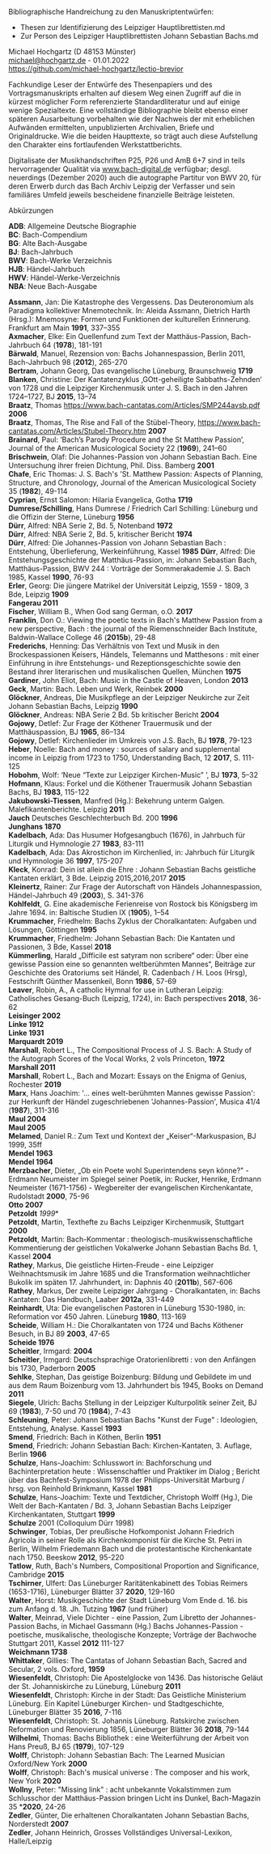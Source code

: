 Bibliographische Handreichung zu den Manuskriptentwürfen:

- Thesen zur Identifizierung des Leipziger Hauptlibrettisten.md
- Zur Person des Leipziger Hauptlibrettisten Johann Sebastian Bachs.md

Michael Hochgartz (D 48153 Münster)  
michael@hochgartz.de - 01.01.2022  
https://github.com/michael-hochgartz/lectio-brevior   

Fachkundige Leser der Entwürfe des Thesenpapiers und des Vortragsmanuskripts erhalten auf diesem Weg einen Zugriff auf die in kürzest möglicher Form referenzierte Standardliteratur und auf einige wenige Spezialtexte. Eine vollständige Bibliographie bleibt ebenso einer späteren Ausarbeitung vorbehalten wie der Nachweis der mit erheblichen Aufwänden ermittelten, unpublizierten Archivalien, Briefe und Originaldrucke. Wie die beiden Haupttexte, so trägt auch diese Aufstellung den Charakter eins fortlaufenden Werkstattberichts.  

Digitalisate der Musikhandschriften P25, P26 und AmB 6+7 sind in teils hervorragender Qualität via www.bach-digital.de verfügbar; desgl. neuerdings (Dezember 2020) auch die autographe Partitur von BWV 20, für deren Erwerb durch das Bach Archiv Leipzig der Verfasser und sein familiäres Umfeld jeweils bescheidene finanzielle Beiträge leisteten.  

Abkürzungen  

**ADB**: Allgemeine Deutsche Biographie  
**BC**: Bach-Compendium  
**BG**: Alte Bach-Ausgabe  
**BJ**: Bach-Jahrbuch  
**BWV**: Bach-Werke Verzeichnis  
**HJB**: Händel-Jahrbuch  
**HWV**:  Händel-Werke-Verzeichnis  
**NBA**: Neue Bach-Ausgabe  


**Assmann**, Jan: Die Katastrophe des Vergessens. Das Deuteronomium als Paradigma kollektiver Mnemotechnik. In: Aleida Assmann, Dietrich Harth (Hrsg.): Mnemosyne: Formen und Funktionen der kulturellen Erinnerung. Frankfurt am Main **1991**, 337–355  
**Axmacher**, Elke: Ein Quellenfund zum Text der Matthäus-Passion, Bach-Jahrbuch 64 (**1978**), 181-191  
**Bärwald**, Manuel, Rezension von: Bachs Johannespassion, Berlin 2011, Bach-Jahrbuch 98 (**2012**), 265-270  
**Bertram**, Johann Georg, Das evangelische Lüneburg, Braunschweig **1719**  
**Blanken**, Christine:  Der Kantatenzyklus ‚GOtt-geheiligte Sabbaths-Zehnden‘ von 1728 und die Leipziger Kirchenmusik unter J. S. Bach in den Jahren 1724–1727, BJ **2015**, 13–74  
**Braatz**, Thomas https://www.bach-cantatas.com/Articles/SMP244avsb.pdf **2006**  
**Braatz**, Thomas, The Rise and Fall of the Stübel-Theory, https://www.bach-cantatas.com/Articles/Stubel-Theory.htm **2007**  
**Brainard**, Paul: ‘Bach’s Parody Procedure and the St Matthew Passion’, Journal of the American Musicological Society 22 (**1969**), 241–60  
**Brischwein**, Olaf: Die Johannes-Passion von Johann Sebastian Bach. Eine Untersuchung ihrer freien Dichtung, Phil. Diss. Bamberg **2001**  
**Chafe**, Eric Thomas: J. S. Bach's 'St. Matthew Passion: Aspects of Planning, Structure, and Chronology, Journal of the American Musicological Society 35 (**1982**), 49-114  
**Cyprian**, Ernst Salomon: Hilaria Evangelica, Gotha **1719**  
**Dumrese/Schilling**, Hans Dumrese / Friedrich Carl Schilling: Lüneburg und die Offizin der Sterne, Lüneburg **1956**  
**Dürr**, Alfred: NBA Serie 2, Bd. 5,  Notenband **1972**  
**Dürr**, Alfred: NBA Serie 2, Bd. 5, kritischer Bericht  **1974**  
**Dürr**, Alfred: Die Johannes-Passion von Johann Sebastian Bach : Entstehung, Überlieferung, Werkeinführung, Kassel **1985** 
**Dürr**, Alfred: Die Entstehungsgeschichte der Matthäus-Passion, in: Johann Sebastian Bach, Matthäus-Passion, BWV 244 : Vorträge der Sommerakademie J. S. Bach 1985, Kassel **1990**, 76-93  
**Erler**, Georg: Die jüngere Matrikel der Universität Leipzig, 1559 - 1809, 3 Bde, Leipzig **1909**  
**Fangerau 2011**  
**Fischer**, William B., When God sang German, o.O. **2017**  
**Franklin**, Don O.: Viewing the poetic texts in Bach's Matthew Passion from a new perspective, Bach : the journal of the Riemenschneider Bach Institute, Baldwin-Wallace College 46 (**2015b**), 29-48  
**Frederichs**, Henning: Das Verhältnis von Text und Musik in den Brockespassionen Keisers, Händels, Telemanns und Matthesons : mit einer Einführung in ihre Entstehungs- und Rezeptionsgeschichte sowie den Bestand ihrer literarischen und musikalischen Quellen, München **1975**  
**Gardiner**, John Eliot, Bach: Music in the Castle of Heaven, London **2013**  
**Geck**, Martin: Bach. Leben und Werk, Reinbek **2000**  
**Glöckner**, Andreas, Die Musikpflege an der Leipziger Neukirche zur Zeit Johann Sebastian Bachs, Leipzig **1990**  
**Glöckner**, Andreas: NBA Serie 2 Bd. 5b kritischer Bericht **2004**  
**Gojowy**, Detlef: Zur Frage der Köthener Trauermusik und der Matthäuspassion, BJ **1965**, 86–134  
**Gojowy**, Detlef: Kirchenlieder im Umkreis von J.S. Bach,  BJ **1978**, 79-123  
**Heber**, Noelle: Bach and money : sources of salary and supplemental income in Leipzig from 1723 to 1750, Understanding Bach, 12 **2017**, S. 111-125  
**Hobohm**, Wolf: ‘Neue “Texte zur Leipziger Kirchen-Music” ’, BJ **1973**, 5–32  
**Hofmann**, Klaus: Forkel und die Köthener Trauermusik Johann Sebastian Bachs, BJ **1983**, 115-122  
**Jakubowski-Tiessen**, Manfred (Hg.): Bekehrung unterm Galgen. Malefikantenberichte. Leipzig **2011**  
**Jauch** Deutsches Geschlechterbuch Bd. 200 **1996**  
**Junghans 1870**  
**Kadelbach**, Ada: Das Husumer Hofgesangbuch (1676), in Jahrbuch für Liturgik und Hymnologie 27 **1983**, 83-111  
**Kadelbach**, Ada: Das Akrostichon im Kirchenlied, in: Jahrbuch für Liturgik und Hymnologie 36 **1997**, 175-207  
**Kleck**, Konrad: Dein ist allein die Ehre : Johann Sebastian Bachs geistliche Kantaten erklärt, 3 Bde. Leipzig 2015,2016,2017 **2015**  
**Kleinertz**, Rainer: Zur Frage der Autorschaft von Händels Johannespassion, Händel-Jahrbuch 49 (**2003**), S. 341-376  
**Kohlfeldt**, G. Eine akademische Ferienreise von Rostock bis Königsberg im Jahre 1694. in: Baltische Studien IX (**1905**), 1–54  
**Krummacher**, Friedhelm: Bachs Zyklus der Choralkantaten: Aufgaben und Lösungen, Göttingen **1995**  
**Krummacher**, Friedhelm: Johann Sebastian Bach: Die Kantaten und Passionen, 3 Bde, Kassel **2018**  
**Kümmerling**, Harald „Difficile est satyram non scribere“ oder: Über eine gewisse Passion eine so genannten weltberühmten Mannes“, Beiträge zur Geschichte des Oratoriums seit Händel, R. Cadenbach / H. Loos (Hrsg), Festschrift Günther Massenkeil, Bonn **1986**, 57-69  
**Leaver**, Robin, A., A catholic Hymnal for use in Lutheran Leipzig: Catholisches Gesang-Buch (Leipzig, 1724), in: Bach perspectives **2018**,  36-62  
**Leisinger 2002**  
**Linke 1912**  
**Linke 1931**  
**Marquardt 2019**  
**Marshall**, Robert L., The Compositional Process of J. S. Bach: A Study of the Autograph Scores of the Vocal Works, 2 vols Princeton, **1972**  
**Marshall 2011**  
**Marshall**, Robert L., Bach and Mozart: Essays on the Enigma of Genius, Rochester **2019**  
**Marx**, Hans Joachim:  '... eines welt-berühmten Mannes gewisse Passion': zur Herkunft der Händel zugeschriebenen 'Johannes-Passion', Musica 41/4 (**1987**), 311-316  
**Maul 2004**  
**Maul 2005**  
**Melamed**, Daniel R.: Zum Text und Kontext der „Keiser“-Markuspasion, BJ 1999, 35ff   
**Mendel 1963**  
**Mendel 1964**  
**Merzbacher**, Dieter, „Ob ein Poete wohl Superintendens seyn könne?" - Erdmann Neumeister im Spiegel seiner Poetik, in: Rucker, Henrike, Erdmann Neumeister (1671-1756) - Wegbereiter der evangelischen Kirchenkantate, Rudolstadt **2000**, 75-96  
**Otto 2007**  
**Petzoldt** *1999**  
**Petzoldt**, Martin, Texthefte zu Bachs Leipziger Kirchenmusik, Stuttgart **2000**  
**Petzoldt**, Martin: Bach-Kommentar : theologisch-musikwissenschaftliche Kommentierung der geistlichen Vokalwerke Johann Sebastian Bachs
Bd. 1, Kassel **2004**  
**Rathey**, Markus, Die geistliche Hirten-Freude - eine Leipziger Weihnachtsmusik im Jahre 1685 und die Transformation weihnachtlicher Bukolik im späten 17. Jahrhundert, in: Daphnis 40 (**2011b**), 567-606  
**Rathey**, Markus, Der zweite Leipziger Jahrgang - Choralkantaten, in: Bachs Kantaten: Das Handbuch, Laaber **2012a**, 331-449  
**Reinhardt**, Uta: Die evangelischen Pastoren in Lüneburg 1530-1980, in: Reformation vor 450 Jahren. Lüneburg **1980**, 113-169  
**Scheide**, William H.: Die Choralkantaten von 1724 und Bachs Köthener Besuch, in BJ 89 **2003**, 47-65  
**Scheide 1976**  
**Scheitler**, Irmgard:  **2004**  
**Scheitler**, Irmgard: Deutschsprachige Oratorienlibretti : von den Anfängen bis 1730, Paderborn **2005**  
**Sehlke**, Stephan, Das geistige Boizenburg: Bildung und Gebildete im und aus dem Raum Boizenburg vom 13. Jahrhundert bis 1945, Books on Demand **2011**  
**Siegele**, Ulrich: Bachs Stellung in der Leipziger Kulturpolitik seiner Zeit, BJ 69 (**1983**), 7-50 und 70 (**1984**), 7-43  
**Schleuning**, Peter: Johann Sebastian Bachs "Kunst der Fuge" : Ideologien, Entstehung, Analyse. Kassel **1993**  
**Smend**, Friedrich: Bach in Köthen, Berlin **1951**  
**Smend**, Friedrich: Johann Sebastian Bach: Kirchen-Kantaten, 3. Auflage, Berlin **1966**  
**Schulze**, Hans-Joachim: Schlusswort in: Bachforschung und Bachinterpretation heute : Wissenschaftler und Praktiker im Dialog ; Bericht über das Bachfest-Symposium 1978 der Philipps-Universität Marburg / hrsg. von Reinhold Brinkmann, Kassel **1981**  
**Schulze**, Hans-Joachim: Texte und Textdicher, Christoph Wolff (Hg.), Die Welt der Bach-Kantaten / Bd. 3, Johann Sebastian Bachs Leipziger Kirchenkantaten, Stuttgart **1999**  
**Schulze** 2001 (Colloquium Dürr 1998)  
**Schwinger**, Tobias, Der preußische Hofkomponist Johann Friedrich Agricola in seiner Rolle als Kirchenkomponist für die Kirche St. Petri in Berlin, Wilhelm Friedemann Bach und die protestantische Kirchenkantate nach 1750. Beeskow **2012**, 95-220  
**Tatlow**, Ruth, Bach's Numbers, Compositional Proportion and Significance, Cambridge **2015**  
**Tschirner**, Ulfert: Das Lüneburger Raritätenkabinett des Tobias Reimers (1653-1716), Lüneburger Blätter 37 **2020**, 129-160  
**Walter**, Horst: Musikgeschichte der Stadt Lüneburg Vom Ende d. 16. bis zum Anfang d. 18. Jh. Tutzing **1967** (und früher)  
**Walter**, Meinrad, Viele Dichter - eine Passion, Zum Libretto der Johannes-Passion Bachs, in Michael Gassmann (Hg.) Bachs Johannes-Passion - poetische, musikalische, theologische Konzepte; Vorträge der Bachwoche Stuttgart 2011, Kassel  **2012** 111-127  
**Weichmann 1738**  
**Whittaker**, Gillies: The Cantatas of Johann Sebastian Bach, Sacred and Secular, 2 vols. Oxford, **1959**  
**Wiesenfeldt**, Christoph: Die Apostelglocke von 1436. Das historische Geläut der St. Johanniskirche zu Lüneburg, Lüneburg **2011**  
**Wiesenfeldt**, Christoph: Kirche in der Stadt: Das Geistliche Ministerium Lüneburg. Ein Kapitel Lüneburger Kirchen- und Stadtgeschichte, Lüneburger Blätter 35 **2016**, 7-116  
**Wiesenfeldt**, Christoph: St. Johannis Lüneburg. Ratskirche zwischen Reformation und Renovierung 1856, Lüneburger Blätter 36 **2018**, 79-144  
**Wilhelmi**, Thomas: Bachs Bibliothek : eine Weiterführung der Arbeit von Hans Preuß, BJ 65 (**1979**), 107-129  
**Wolff**, Christoph: Johann Sebastian Bach: The Learned Musician Oxford/New York **2000**  
**Wolff**, Christoph: Bach's musical universe : The composer and his work, New York **2020**  
**Wollny**, Peter: "Missing link" : acht unbekannte Vokalstimmen zum Schlusschor der Matthäus-Passion bringen Licht ins Dunkel, Bach-Magazin 35 ***2020**, 24-26  
**Zedler**, Günter, Die erhaltenen Choralkantaten Johann Sebastian Bachs, Norderstedt **2007**  
**Zedler**, Johann Heinrich, Grosses Vollständiges Universal-Lexikon, Halle/Leipzig  
